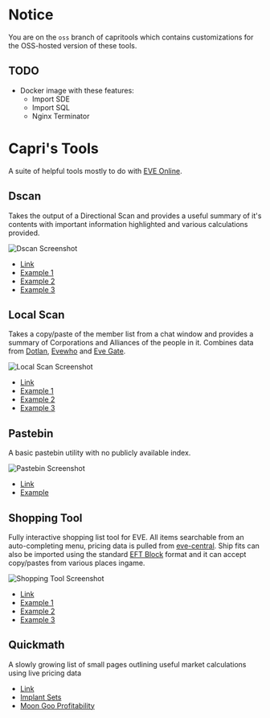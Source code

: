 # Notice

You are on the `oss` branch of capritools which contains customizations for the OSS-hosted version of these tools.

## TODO

* Docker image with these features:
  * Import SDE
  * Import SQL
  * Nginx Terminator

# Capri's Tools
A suite of helpful tools mostly to do with [EVE Online](https://www.eveonline.com/).

## Dscan
Takes the output of a Directional Scan and provides a useful summary of it's contents with important information highlighted and various calculations provided.

![Dscan Screenshot](http://i.imgur.com/tMj4i5G.png)

* [Link](http://skyride.org/dscan/)
* [Example 1](http://skyride.org/dscan/85b34b605c1b5e5eb8c5b8fb8183e5f7dd678d17)
* [Example 2](http://skyride.org/dscan/f9b6c5de7944ae65cbea9450da601803903af2a4)
* [Example 3](http://skyride.org/dscan/594d7b230f9af2a4d4d64cf0a463071ccdb2f75d)

## Local Scan
Takes a copy/paste of the member list from a chat window and provides a summary of Corporations and Alliances of the people in it. Combines data from [Dotlan](http://evemaps.dotlan.net/), [Evewho](http://evewho.com/) and [Eve Gate](https://gate.eveonline.com/Alliance/Black%20Legion._).

![Local Scan Screenshot](http://i.imgur.com/Be62YLz.png)

* [Link](http://skyride.org/local/)
* [Example 1](http://skyride.org/local/d6f8641a873aafb11e7b257e93564822cba8ece3)
* [Example 2](http://skyride.org/local/e0198b5711daa1cccb6ee55897d83c0fdb0a6c5b)
* [Example 3](http://skyride.org/local/3aa323d75151019b7e17ecfa7e9bcd7818ff47c7)

## Pastebin
A basic pastebin utility with no publicly available index.

![Pastebin Screenshot](http://i.imgur.com/EgPA5JO.png)

* [Link](http://skyride.org/paste/)
* [Example](http://skyride.org/paste/17df037a149bbabc6c5b96c4217a22696f3c4238)

## Shopping Tool
Fully interactive shopping list tool for EVE. All items searchable from an auto-completing menu, pricing data is pulled from [eve-central](https://eve-central.com/). Ship fits can also be imported using the standard [EFT Block](http://skyride.org/paste/2e8c9ea3f8d2f986cc5395f94059b3b5271de3f1) format and it can accept copy/pastes from various places ingame.

![Shopping Tool Screenshot](http://i.imgur.com/mOdzCeb.png)

* [Link](http://skyride.org/shopping/)
* [Example 1](http://skyride.org/shopping/3a8b7501ca1fbfa685b281e65f7f39f3dd0c5ce9)
* [Example 2](http://skyride.org/shopping/42a3e1437cf0c10d73cdc21b85fea39007939f4c)
* [Example 3](http://skyride.org/shopping/e9e9248e6987bfc42e02dbfc85a9f5f411dae676)

## Quickmath
A slowly growing list of small pages outlining useful market calculations using live pricing data

* [Link](http://skyride.org/quickmath/)
* [Implant Sets](http://skyride.org/quickmath/implants)
* [Moon Goo Profitability](http://skyride.org/quickmath/moongoo)